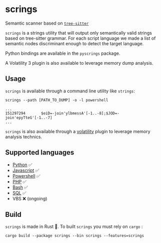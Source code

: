 # scrings

Semantic scanner based on [`tree-sitter`](https://tree-sitter.github.io/tree-sitter/)

`scrings` is a strings utility that will output only semantically valid strings based on tree-sitter grammar. For each script language we made a list of semantic nodes discriminant enough to detect the target language.

Python bindings are available in the `pyscrings` package.

A Volatility 3 plugin is also available to leverage memory dump analysis.

## Usage

`scrings` is available through a command line utility like `strings`:

```
scrings --path [PATH_TO_DUMP] -o -l powershell

...
151297294       $eiD=-join'ylbmessA'[-1..-8];$JOD=-join'epyTteG'[-1..-7]
...
```

`scrings` is also available through a [volatility](./volatility) plugin to leverage memory analysis technics.

## Supported languages

* [Python](https://github.com/tree-sitter/tree-sitter-python) ✅
* [Javascript](https://github.com/tree-sitter/tree-sitter-javascript) ✅
* [Powershell](https://github.com/airbus-cert/tree-sitter-powershell) ✅
* [PHP](https://github.com/tree-sitter/tree-sitter-php) ✅
* [Bash](https://github.com/tree-sitter/tree-sitter-bash) ✅
* [SQL](https://github.com/derekstride/tree-sitter-sql) ✅
* VBS ❌ (ongoing)

## Build

`scrings` is made in Rust 🦀. To built `scrings` you must rely on `cargo` :

```
cargo build --package scrings --bin scrings --features=scrings
```
